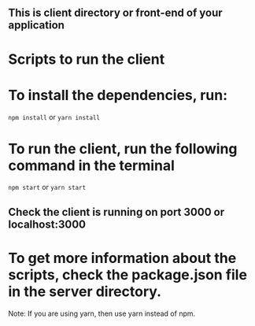 ## This is client directory or front-end of your application

# Scripts to run the client

# To install the dependencies, run:

`npm install` or `yarn install`

# To run the client, run the following command in the terminal

`npm start` or `yarn start`

## Check the client is running on port 3000 or localhost:3000

# To get more information about the scripts, check the package.json file in the server directory.

Note: If you are using yarn, then use yarn instead of npm.
